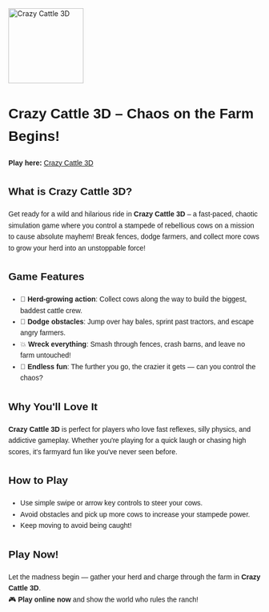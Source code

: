 <img src="https://brain-lines.io/data/image/crazy-cattle-3d-b1.png" alt="Crazy Cattle 3D" width="150">
<div style="font-family: Arial, sans-serif; line-height: 1.6;">
  <h1>Crazy Cattle 3D – Chaos on the Farm Begins!</h1>
<p><strong>Play here:</strong> <a href="https://brain-lines.io/crazy-cattle-3d">Crazy Cattle 3D</a><p>
  <h2>What is Crazy Cattle 3D?</h2>
  <p>Get ready for a wild and hilarious ride in <strong>Crazy Cattle 3D</strong> – a fast-paced, chaotic simulation game where you control a stampede of rebellious cows on a mission to cause absolute mayhem! Break fences, dodge farmers, and collect more cows to grow your herd into an unstoppable force!</p>

  <h2>Game Features</h2>
  <ul>
    <li>🐄 <strong>Herd-growing action</strong>: Collect cows along the way to build the biggest, baddest cattle crew.</li>
    <li>🚜 <strong>Dodge obstacles</strong>: Jump over hay bales, sprint past tractors, and escape angry farmers.</li>
    <li>💥 <strong>Wreck everything</strong>: Smash through fences, crash barns, and leave no farm untouched!</li>
    <li>🌾 <strong>Endless fun</strong>: The further you go, the crazier it gets — can you control the chaos?</li>
  </ul>

  <h2>Why You'll Love It</h2>
  <p><strong>Crazy Cattle 3D</strong> is perfect for players who love fast reflexes, silly physics, and addictive gameplay. Whether you're playing for a quick laugh or chasing high scores, it's farmyard fun like you've never seen before.</p>

  <h2>How to Play</h2>
  <ul>
    <li>Use simple swipe or arrow key controls to steer your cows.</li>
    <li>Avoid obstacles and pick up more cows to increase your stampede power.</li>
    <li>Keep moving to avoid being caught!</li>
  </ul>

  <h2>Play Now!</h2>
  <p>Let the madness begin — gather your herd and charge through the farm in <strong>Crazy Cattle 3D</strong>.<br>
  🎮 <strong>Play online now</strong> and show the world who rules the ranch!</p>
</div>
